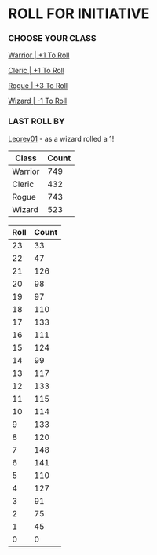 # ROLL FOR INITIATIVE
### CHOOSE YOUR CLASS

[Warrior | +1 To Roll](https://github.com/benjaminsampica/benjaminsampica/issues/new?title=roll%7Cwarrior&body=Just+click+%27Create%27.)

[Cleric | +1 To Roll](https://github.com/benjaminsampica/benjaminsampica/issues/new?title=roll%7Ccleric&body=Just+click+%27Create%27.)

[Rogue | +3 To Roll](https://github.com/benjaminsampica/benjaminsampica/issues/new?title=roll%7Crogue&body=Just+click+%27Create%27.)

[Wizard | -1 To Roll](https://github.com/benjaminsampica/benjaminsampica/issues/new?title=roll%7Cwizard&body=Just+click+%27Create%27.)
### LAST ROLL BY
[Leorev01](https://www.github.com/Leorev01) - as a wizard rolled a 1!

|Class|Count|
|-|-|
|Warrior|749|
|Cleric|432|
|Rogue|743|
|Wizard|523|

|Roll|Count|
|-|-|
|23|33
|22|47
|21|126
|20|98
|19|97
|18|110
|17|133
|16|111
|15|124
|14|99
|13|117
|12|133
|11|115
|10|114
|9|133
|8|120
|7|148
|6|141
|5|110
|4|127
|3|91
|2|75
|1|45
|0|0
